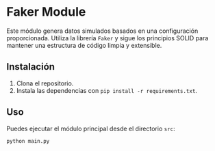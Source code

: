 # Faker Module

Este módulo genera datos simulados basados en una configuración proporcionada. Utiliza la librería `Faker` y sigue los principios SOLID para mantener una estructura de código limpia y extensible.

## Instalación

1. Clona el repositorio.
2. Instala las dependencias con `pip install -r requirements.txt`.

## Uso

Puedes ejecutar el módulo principal desde el directorio `src`:

```bash
python main.py
